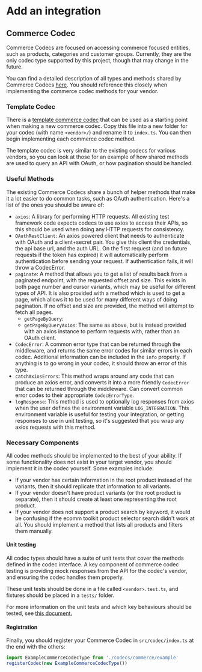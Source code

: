 # Add an integration

## Commerce Codec

Commerce Codecs are focused on accessing commerce focused entities, such as products, categories and customer groups. Currently, they are the only codec type supported by this project, though that may change in the future.

You can find a detailed description of all types and methods shared by Commerce Codecs [here](./commerce-codec.md). You should reference this closely when implementing the commerce codec methods for your vendor.

### Template Codec
There is a [template commerce codec](../../src/codec/codecs/commerce/template.ts) that can be used as a starting point when making a new commerce codec. Copy this file into a new folder for your codec (with name `<vendor>/`) and rename it to `index.ts`. You can then begin implementing each commerce codec method.

The template codec is very similar to the existing codecs for various vendors, so you can look at those for an example of how shared methods are used to query an API with OAuth, or how pagination should be handled.

### Useful Methods
The existing Commerce Codecs share a bunch of helper methods that make it a lot easier to do common tasks, such as OAuth authentication. Here's a list of the ones you should be aware of:

- `axios`: A library for performing HTTP requests. All existing test framework code expects codecs to use axios to access their APIs, so this should be used when doing any HTTP requests for consistency.
- `OAuthRestClient`: An axios powered client that needs to authenticate with OAuth and a client+secret pair. You give this client the credentials, the api base url, and the auth URL. On the first request (and on future requests if the token has expired) it will automatically perform authentication before sending your request. If authentication fails, it will throw a CodecError.
- `paginate`: A method that allows you to get a list of results back from a paginated endpoint, with the requested offset and size. This exists in both page number and cursor variants, which may be useful for different types of API. It is also provided with a method which is used to get a page, which allows it to be used for many different ways of doing pagination. If no offset and size are provided, the method will attempt to fetch all pages.
  - `getPageByQuery`: 
  - `getPageByQueryAxios`: The same as above, but is instead provided with an axios instance to perform requests with, rather than an OAuth client.
- `CodecError`: A common error type that can be returned through the middleware, and returns the same error codes for similar errors in each codec. Additional information can be included in the `info` property. If anything is to go wrong in your codec, it should throw an error of this type.
- `catchAxiosErrors`: This method wraps around any code that can produce an axios error, and converts it into a more friendly `CodecError` that can be returned through the middleware. Can convert common error codes to their appropriate `CodecErrorType`.
- `logResponse`: This method is used to optionally log responses from axios when the user defines the environment variable `LOG_INTEGRATION`. This environment variable is useful for testing your integration, or getting responses to use in unit testing, so it's suggested that you wrap any axios requests with this method.

### Necessary Components

All codec methods should be implemented to the best of your ability. If some functionality does not exist in your target vendor, you should implement it in the codec yourself. Some examples include:

- If your vendor has certain information in the root product instead of the variants, then it should replicate that information to all variants.
- If your vendor doesn't have product variants (or the root product is separate), then it should create at least one representing the root product.
- If your vendor does not support a product search by keyword, it would be confusing if the ecomm toolkit product selector search didn't work at all. You should implement a method that lists all products and filters them manually. 

#### Unit testing

All codec types should have a suite of unit tests that cover the methods defined in the codec interface. A key component of commerce codec testing is providing mock responses from the API for the codec's vendor, and ensuring the codec handles them properly. 

These unit tests should be done in a file called `<vendor>.test.ts`, and fixtures should be placed in a `tests/` folder.

For more information on the unit tests and which key behaviours should be tested, see [this document.](./unit-testing.md)

#### Registration

Finally, you should register your Commerce Codec in `src/codec/index.ts` at the end with the others:

```ts
import ExampleCommerceCodecType from './codecs/commerce/example'
registerCodec(new ExampleCommerceCodecType())
```